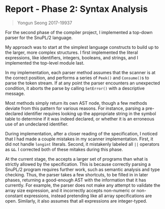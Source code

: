 # Report - Phase 2: Syntax Analysis

> Yongun Seong 2017-19937

For the second phase of the compiler project, I implemented a top-down parser
for the SnuPL/2 language.

My approach was to start at the simplest language constructs to build up to the
larger, more complex structures. I first implemented the literal expressions,
like identifiers, integers, booleans, and strings, and I implemented the
top-level module last.

In my implementation, each parser method assumes that the scanner is at the
correct position, and performs a series of `Peek()` and `Consume()`s to parse
the token stream. If at any point the parser encounters an unexpected condition,
it aborts the parse by calling `SetError()` with a descriptive message.

Most methods simply return its own AST node, though a few methods deviate from
this pattern for various reasons. For instance, parsing a pre-declared
identifier requires looking up the appropriate string in the symbol table to
determine if it was indeed declared, or whether it is an erroneous use of an
undeclared identifier.

During implementation, after a closer reading of the specification, I noticed
that I had made a couple mistakes in my scanner implementation. First, it did
not handle `longint` literals. Second, it mistakenly labeled all `||` operators
as `&&`. I corrected both of these mitakes during this phase.

At the current stage, the accepts a larger set of programs than what is strictly
allowed by the specification. This is because correctly parsing a SnuPL/2
program requires further work, such as semantic analysis and type checking.
Thus, the parser takes a few shortcuts, to be filled in in later phases,
returning a good-enough AST with the information that it has currently. For
example, the parser does not make any attempt to validate the array size
expression, and it incorrectly accepts non-numeric or non-constant expressions,
instead pretending like all array specifications are open. Similarly, it also
assumes that all expressions are integer-typed.
